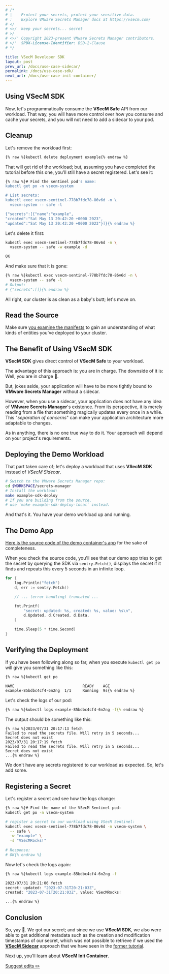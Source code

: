 ```yaml
---
# /*
# |    Protect your secrets, protect your sensitive data.
# :    Explore VMware Secrets Manager docs at https://vsecm.com/
# </
# <>/  keep your secrets... secret
# >/
# <>/' Copyright 2023-present VMware Secrets Manager contributors.
# >/'  SPDX-License-Identifier: BSD-2-Clause
# */

title: VSecM Developer SDK
layout: post
prev_url: /docs/use-case-sidecar/
permalink: /docs/use-case-sdk/
next_url: /docs/use-case-init-container/
---
```


## Using **VSecM SDK**

Now, let's programmatically consume the **VSecM Safe** API from our
workload. That way, you will have more control over how you consume and cache
your secrets, and you will not need to add a sidecar to your pod.

## Cleanup

Let's remove the workload first:

```bash 
{% raw %}kubectl delete deployment example{% endraw %}
```

That will get rid of the workload; but, assuming you have completed the tutorial
before this one, you'll still have a secret registered. Let's see it:

```bash
{% raw %}# Find the sentinel pod's name:
kubectl get po -n vsecm-system

# List secrets:
kubectl exec vsecm-sentinel-778b7fdc78-86v6d -n \
  vsecm-system -- safe -l

{"secrets":[{"name":"example",
"created":"Sat May 13 20:42:20 +0000 2023",
"updated":"Sat May 13 20:42:20 +0000 2023"}]}{% endraw %}
```

Let's delete it first:

```bash 
kubectl exec vsecm-sentinel-778b7fdc78-86v6d -n \
  vsecm-system -- safe -w example -d

OK
```

And make sure that it is gone:

```bash
{% raw %}kubectl exec vsecm-sentinel-778b7fdc78-86v6d -n \
  vsecm-system -- safe -l
# Output:
# {"secrets":[]}{% endraw %}
```

All right, our cluster is as clean as a baby's butt; let's move on.

## Read the Source

Make sure [you examine the manifests][workload-yaml] to gain an understanding
of what kinds of entities you've deployed to your cluster.

[workload-yaml]: https://github.com/vmware-tanzu/secrets-manager/tree/main/examples/using_sdk/k8s

## The Benefit of Using **VSecM SDK**

**VSecM SDK** gives direct control of **VSecM Safe** to your workload.

The advantage of this approach is: you are in charge.
The downside of it is: Well, you are in charge 🙂.

But, jokes aside, your application will have to be
more tightly bound to **VMware Secrets Manager** without a sidecar.

However, when you use a sidecar, your application does not have any idea of
**VMware Secrets Manager**'s existence. From its perspective, it is merely reading from a file
that something magically updates every once in a while. This
"*separation of concerns*" can make your application architecture more
adaptable to changes.

As in anything, there is no one true way to do it. Your approach will depend
on your project's requirements.

## Deploying the Demo Workload

That part taken care of; let's deploy a workload that uses **VSecM SDK**
instead of *VSecM Sidecar*.

```bash 
# Switch to the VMware Secrets Manager repo:
cd $WORKSPACE/secrets-manager
# Install the workload:
make example-sdk-deploy
# If you are building from the source, 
# use `make example-sdk-deploy-local` instead.
```

And that's it. You have your demo workload up and running.

## The Demo App

[Here is the source code of the demo container's app][workload-src] for the
sake of completeness.

[workload-src]: https://github.com/vmware-tanzu/secrets-manager/blob/main/examples/using_sdk_go/main.go

When you check the source code, you'll see that our demo app tries to get the
secret by querying the SDK via `sentry.Fetch()`, displays the secret if it finds
and repeats this every 5 seconds in an infinite loop.

```go 
for {
	log.Println("fetch")
	d, err := sentry.Fetch()

	// ... (error handling) truncated ...

	fmt.Printf(
		"secret: updated: %s, created: %s, value: %s\n",
		d.Updated, d.Created, d.Data,
	)

	time.Sleep(5 * time.Second)
}
```

## Verifying the Deployment

If you have been following along so far, when you execute `kubectl get po` will
give you something like this:

```bash 
{% raw %}kubectl get po

NAME                              READY    AGE
example-85bdbc4cf4-6n2ng  1/1     Running  9s{% endraw %}
```

Let's check the logs of our pod:

```bash 
{% raw %}kubectl logs example-85bdbc4cf4-6n2ng -f{% endraw %}
```

The output should be something like this:

```text
{% raw %}2023/07/31 20:17:13 fetch
Failed to read the secrets file. Will retry in 5 seconds...
Secret does not exist
2023/07/31 20:17:19 fetch
Failed to read the secrets file. Will retry in 5 seconds...
Secret does not exist
...{% endraw %}
```

We don't have any secrets registered to our workload as expected. So, let's
add some.

## Registering a Secret

Let's register a secret and see how the logs change:

```bash 
{% raw %}# Find the name of the VSecM Sentinel pod:
kubectl get po -n vsecm-system

# register a secret to our workload using VSecM Sentinel:
kubectl exec vsecm-sentinel-778b7fdc78-86v6d -n vsecm-system \
  -- safe \
  -w "example" \
  -s "VSecMRocks!"
  
# Response: 
# OK{% endraw %}
```

Now let's check the logs again:

```bash 
{% raw %}kubectl logs example-85bdbc4cf4-6n2ng -f

2023/07/31 20:21:06 fetch
secret: updated: "2023-07-31T20:21:03Z", 
created: "2023-07-31T20:21:03Z", value: VSecMRocks!

...{% endraw %}
```

[demo-sidecar]: /docs/use-case-sidecar

## Conclusion

So, yay 🎉.  We got our secret; and since we use **VSecM SDK**, 
we also were able to get additional metadata such as the creation and modification 
timestamps of our secret, which was not possible to retrieve if we used the
[**VSecM Sidecar**][demo-sidecar] approach that we have seen in the
[former tutorial][demo-sidecar].

Next up, you'll learn about **VSecM Init Container**.

<p class="github-button">
	<a href="https://github.com/vmware-tanzu/secrets-manager/blob/main/docs/_pages/0210-sdk.md">
		Suggest edits ✏️
	</a>
</p>
